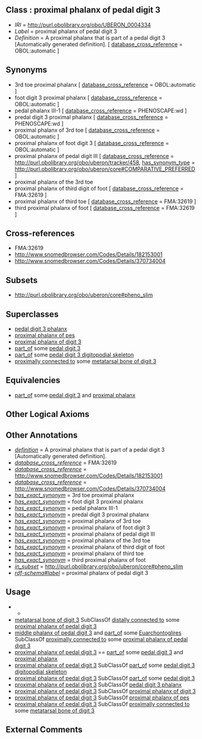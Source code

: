 
## Class : proximal phalanx of pedal digit 3

 * *IRI* = http://purl.obolibrary.org/obo/UBERON_0004334
 * *Label* = proximal phalanx of pedal digit 3
 * *Definition* = A proximal phalanx that is part of a pedal digit 3 [Automatically generated definition]. [ [database_cross_reference](../../ef/oboInOwl#hasDbXref.md) = OBOL:automatic ]

## Synonyms

 * 3rd toe proximal phalanx [ [database_cross_reference](../../ef/oboInOwl#hasDbXref.md) = OBOL:automatic ]
 * foot digit 3 proximal phalanx [ [database_cross_reference](../../ef/oboInOwl#hasDbXref.md) = OBOL:automatic ]
 * pedal phalanx III-1 [ [database_cross_reference](../../ef/oboInOwl#hasDbXref.md) = PHENOSCAPE:wd ]
 * predal digit 3 proximal phalanx [ [database_cross_reference](../../ef/oboInOwl#hasDbXref.md) = PHENOSCAPE:wd ]
 * proximal phalanx of 3rd toe [ [database_cross_reference](../../ef/oboInOwl#hasDbXref.md) = OBOL:automatic ]
 * proximal phalanx of foot digit 3 [ [database_cross_reference](../../ef/oboInOwl#hasDbXref.md) = OBOL:automatic ]
 * proximal phalanx of pedal digit III [ [database_cross_reference](../../ef/oboInOwl#hasDbXref.md) = http://purl.obolibrary.org/obo/uberon/tracker/458, [has_synonym_type](../../pe/oboInOwl#hasSynonymType.md) = http://purl.obolibrary.org/obo/uberon/core#COMPARATIVE_PREFERRED ]
 * proximal phalanx of the 3rd toe
 * proximal phalanx of third digit of foot [ [database_cross_reference](../../ef/oboInOwl#hasDbXref.md) = FMA:32619 ]
 * proximal phalanx of third toe [ [database_cross_reference](../../ef/oboInOwl#hasDbXref.md) = FMA:32619 ]
 * third proximal phalanx of foot [ [database_cross_reference](../../ef/oboInOwl#hasDbXref.md) = FMA:32619 ]

## Cross-references

 * FMA:32619
 * http://www.snomedbrowser.com/Codes/Details/182153001
 * http://www.snomedbrowser.com/Codes/Details/370734004

## Subsets

 * http://purl.obolibrary.org/obo/uberon/core#pheno_slim

## Superclasses

 * [pedal digit 3 phalanx](../../UBERON/42/UBERON_0003642.md)
 * [proximal phalanx of pes](../../UBERON/68/UBERON_0003868.md)
 * [proximal phalanx of digit 3](../../UBERON/03/UBERON_0014503.md)
 * [part_of](../../BFO/50/BFO_0000050.md) some [pedal digit 3](../../UBERON/33/UBERON_0003633.md)
 * [part_of](../../BFO/50/BFO_0000050.md) some [pedal digit 3 digitopodial skeleton](../../UBERON/33/UBERON_5103633.md)
 * [proximally connected to](../../core#proximally/to/core#proximally_connected_to.md) some [metatarsal bone of digit 3](../../UBERON/52/UBERON_0003652.md)

## Equivalencies

 * [part_of](../../BFO/50/BFO_0000050.md) some [pedal digit 3](../../UBERON/33/UBERON_0003633.md) and [proximal phalanx](../../UBERON/02/UBERON_0004302.md)

## Other Logical Axioms


## Other Annotations

 * *[definition](../../IAO/15/IAO_0000115.md)* = A proximal phalanx that is part of a pedal digit 3 [Automatically generated definition].
 * *[database_cross_reference](../../ef/oboInOwl#hasDbXref.md)* = FMA:32619
 * *[database_cross_reference](../../ef/oboInOwl#hasDbXref.md)* = http://www.snomedbrowser.com/Codes/Details/182153001
 * *[database_cross_reference](../../ef/oboInOwl#hasDbXref.md)* = http://www.snomedbrowser.com/Codes/Details/370734004
 * *[has_exact_synonym](../../ym/oboInOwl#hasExactSynonym.md)* = 3rd toe proximal phalanx
 * *[has_exact_synonym](../../ym/oboInOwl#hasExactSynonym.md)* = foot digit 3 proximal phalanx
 * *[has_exact_synonym](../../ym/oboInOwl#hasExactSynonym.md)* = pedal phalanx III-1
 * *[has_exact_synonym](../../ym/oboInOwl#hasExactSynonym.md)* = predal digit 3 proximal phalanx
 * *[has_exact_synonym](../../ym/oboInOwl#hasExactSynonym.md)* = proximal phalanx of 3rd toe
 * *[has_exact_synonym](../../ym/oboInOwl#hasExactSynonym.md)* = proximal phalanx of foot digit 3
 * *[has_exact_synonym](../../ym/oboInOwl#hasExactSynonym.md)* = proximal phalanx of pedal digit III
 * *[has_exact_synonym](../../ym/oboInOwl#hasExactSynonym.md)* = proximal phalanx of the 3rd toe
 * *[has_exact_synonym](../../ym/oboInOwl#hasExactSynonym.md)* = proximal phalanx of third digit of foot
 * *[has_exact_synonym](../../ym/oboInOwl#hasExactSynonym.md)* = proximal phalanx of third toe
 * *[has_exact_synonym](../../ym/oboInOwl#hasExactSynonym.md)* = third proximal phalanx of foot
 * *[in_subset](../../et/oboInOwl#inSubset.md)* = http://purl.obolibrary.org/obo/uberon/core#pheno_slim
 * *[rdf-schema#label](../../el/rdf-schema#label.md)* = proximal phalanx of pedal digit 3

## Usage

 * -
 * [metatarsal bone of digit 3](../../UBERON/52/UBERON_0003652.md) SubClassOf [distally connected to](../../core#distally/to/core#distally_connected_to.md) some [proximal phalanx of pedal digit 3](../../UBERON/34/UBERON_0004334.md)
 * [middle phalanx of pedal digit 3](../../UBERON/25/UBERON_0004325.md) and [part_of](../../BFO/50/BFO_0000050.md) some [Euarchontoglires](../../NCBITaxon/46/NCBITaxon_314146.md) SubClassOf [proximally connected to](../../core#proximally/to/core#proximally_connected_to.md) some [proximal phalanx of pedal digit 3](../../UBERON/34/UBERON_0004334.md)
 * [proximal phalanx of pedal digit 3](../../UBERON/34/UBERON_0004334.md) == [part_of](../../BFO/50/BFO_0000050.md) some [pedal digit 3](../../UBERON/33/UBERON_0003633.md) and [proximal phalanx](../../UBERON/02/UBERON_0004302.md)
 * [proximal phalanx of pedal digit 3](../../UBERON/34/UBERON_0004334.md) SubClassOf [part_of](../../BFO/50/BFO_0000050.md) some [pedal digit 3 digitopodial skeleton](../../UBERON/33/UBERON_5103633.md)
 * [proximal phalanx of pedal digit 3](../../UBERON/34/UBERON_0004334.md) SubClassOf [part_of](../../BFO/50/BFO_0000050.md) some [pedal digit 3](../../UBERON/33/UBERON_0003633.md)
 * [proximal phalanx of pedal digit 3](../../UBERON/34/UBERON_0004334.md) SubClassOf [pedal digit 3 phalanx](../../UBERON/42/UBERON_0003642.md)
 * [proximal phalanx of pedal digit 3](../../UBERON/34/UBERON_0004334.md) SubClassOf [proximal phalanx of digit 3](../../UBERON/03/UBERON_0014503.md)
 * [proximal phalanx of pedal digit 3](../../UBERON/34/UBERON_0004334.md) SubClassOf [proximal phalanx of pes](../../UBERON/68/UBERON_0003868.md)
 * [proximal phalanx of pedal digit 3](../../UBERON/34/UBERON_0004334.md) SubClassOf [proximally connected to](../../core#proximally/to/core#proximally_connected_to.md) some [metatarsal bone of digit 3](../../UBERON/52/UBERON_0003652.md)

## External Comments

